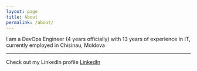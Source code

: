 ```yaml
---
layout: page
title: About
permalink: /about/
---
```


I am a DevOps Engineer (4 years officially) with 13 years of experience in IT, currently employed in Chisinau, Moldova

---

Check out my LinkedIn profile [LinkedIn][linkedin]

[linkedin]: https://www.linkedin.com/in/vprocopan/
